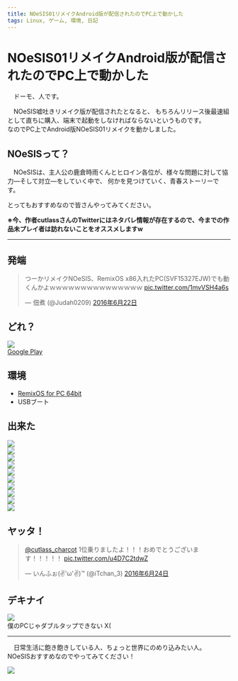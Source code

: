 ```yaml
---
title: NOeSIS01リメイクAndroid版が配信されたのでPC上で動かした
tags: Linux, ゲーム, 環境, 日記
---
```

# NOeSIS01リメイクAndroid版が配信されたのでPC上で動かした

　ドーモ、人です。

　NOeSIS嘘吐きリメイク版が配信されたとなると、
もちろんリリース後最速組として直ちに購入、端末で起動をしなければならないというものです。  
なのでPC上でAndroid版NOeSIS01リメイクを動かしました。

<!--

1. Arch上のVirtualBoxでRemixOSを動かそうとするも、Archのlinux-headersがないと言われる
2. 色々やったけどだめだったからArchのlinuxカーネルをアップグレードした後にlinux-headersをインストールする
3. VirtualBoxにRemixOSをインストールできた、がしかしそもそもArchのパーティションにあまり容量がないことに気づき、やめる
4. 8GB-USBメモリにRemixOSをインストール、成功。 その後NOeSIS01リメイクをインストール開始をするも、
   インストール2/3程度完了した際に「ディスク容量が足んねーよ」と言われる
5. 16GB-USBメモリがあったのでそれにRemixOSを入れるも、なぜかWiFiがOnにならない。
   ハードウェアスイッチが効かない
6. RemixOSがLinuxカーネルを読み込んだ後、Android読み込み中のタイミングならハードウェアスイッチが効くことを発見。
   なんとかWiFiを使用可能にする
7. NOeSIS01リメイクのインストール完了を確認。 作戦成功、OKこちら撤退する。

-->


## NOeSISって？

　NOeSISは、主人公の鹿倉時雨くんとヒロイン各位が、様々な問題に対して協力―そして対立―をしていく中で、
何かを見つけていく、青春ストーリーです。

とってもおすすめなので皆さんやってみてください。

**※今、作者cutlassさんのTwitterにはネタバレ情報が存在するので、今までの作品未プレイ者は訪れないことをオススメしますw**

- - -

## 発端

<blockquote class="twitter-tweet" data-cards="hidden" data-lang="ja"><p lang="ja" dir="ltr">つーかリメイクNOeSIS、RemixOS x86入れたPC(SVF15327EJW)でも動くんかよｗｗｗｗｗｗｗｗｗｗｗｗｗｗｗ <a href="https://t.co/1mvVSH4a6s">pic.twitter.com/1mvVSH4a6s</a></p>&mdash; 佃煮 (@Judah0209) <a href="https://twitter.com/Judah0209/status/745612928062132224">2016年6月22日</a></blockquote>


## どれ？

[![](/2016-06-24-NOeSIS_in_RemixOS/NOeSIS_remake-icon.png)](https://play.google.com/store/apps/details?id=jp.spw.noe01)  
[Google Play](https://play.google.com/store/apps/details?id=jp.spw.noe01)


## 環境

- [RemixOS for PC 64bit](http://www.jide.com/remixos-for-pc)
- USBブート


## 出来た

![](/2016-06-24-NOeSIS_in_RemixOS/1-full.png)  
![](/2016-06-24-NOeSIS_in_RemixOS/2-full.png)  
![](/2016-06-24-NOeSIS_in_RemixOS/3-full.png)  
![](/2016-06-24-NOeSIS_in_RemixOS/4-full.png)  
![](/2016-06-24-NOeSIS_in_RemixOS/5-full.png)  
![](/2016-06-24-NOeSIS_in_RemixOS/6-full.png)  
![](/2016-06-24-NOeSIS_in_RemixOS/7-full.png)  
![](/2016-06-24-NOeSIS_in_RemixOS/8-full.png)  
![](/2016-06-24-NOeSIS_in_RemixOS/9-full.png)  
![](/2016-06-24-NOeSIS_in_RemixOS/10-full.png)


## ヤッタ！

<blockquote class="twitter-tweet" data-cards="hidden" data-lang="ja"><p lang="ja" dir="ltr"><a href="https://twitter.com/cutlass_charcot">@cutlass_charcot</a> 1位乗りましたよ！！！おめでとうございます！！！！！ <a href="https://t.co/u4D7C2tdwZ">pic.twitter.com/u4D7C2tdwZ</a></p>&mdash; いんふぉ(✌&#39;ω&#39;✌)™ (@iTchan_3) <a href="https://twitter.com/iTchan_3/status/746287639238582272">2016年6月24日</a></blockquote>

## デキナイ

![](/2016-06-24-NOeSIS_in_RemixOS/11-full.png)  
僕のPCじゃダブルタップできない X(

- - -

　日常生活に飽き飽きしている人、ちょっと世界にのめり込みたい人。  
NOeSISおすすめなのでやってみてください！

[![](/2016-06-24-NOeSIS_in_RemixOS/NOeSIS_remake-icon.png)](https://play.google.com/store/apps/details?id=jp.spw.noe01)  
